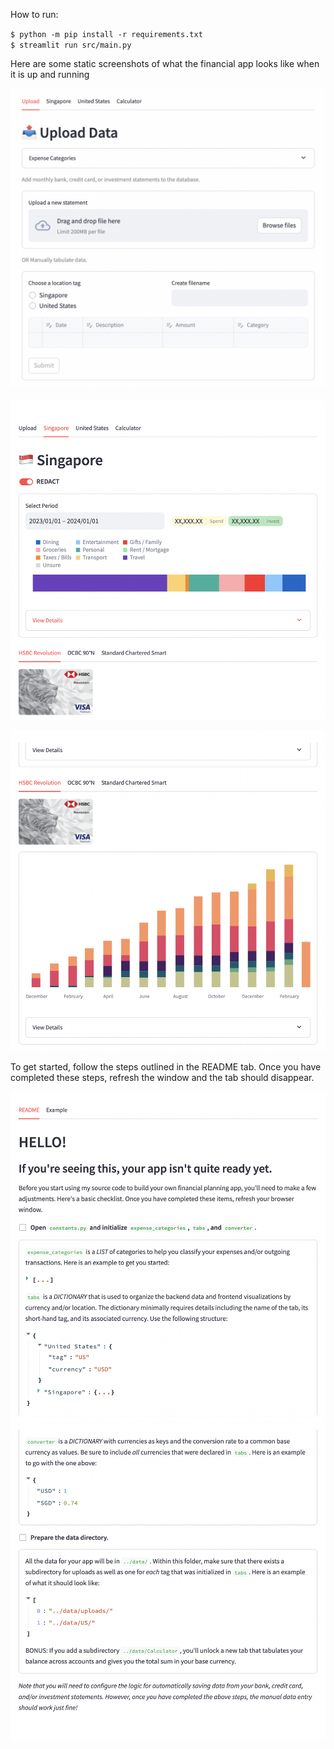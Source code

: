 How to run:

`$ python -m pip install -r requirements.txt`\
`$ streamlit run src/main.py`


Here are some static screenshots of what the financial app looks like when it is up and running

![Alt text](screenshots/upload.png "Data Uplaoder")

![Alt text](screenshots/expense-example.png "Expense Tracker")

![Alt text](screenshots/balance-example.png "Account Balance Viewer")

To get started, follow the steps outlined in the README tab. Once you have completed these steps, refresh the window and the tab should disappear.

![Alt text](screenshots/README1.png "README1")![Alt text](screenshots/README2.png "README2")
